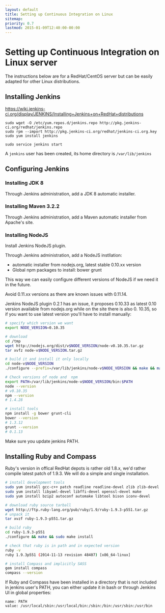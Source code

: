 ```yaml
---
layout: default
title: Setting up Continuous Integration on Linux
sitemap:
priority: 0.7
lastmod: 2015-01-09T12:40:00-00:00
---
```


# <i class="fa fa-check-square-o"></i> Setting up Continuous Integration on Linux server

The instructions below are for a RedHat/CentOS server but can be easily adapted for other Linux distributions.

## Installing Jenkins

https://wiki.jenkins-ci.org/display/JENKINS/Installing+Jenkins+on+RedHat+distributions

~~~~
sudo wget -O /etc/yum.repos.d/jenkins.repo http://pkg.jenkins-ci.org/redhat/jenkins.repo
sudo rpm --import http://pkg.jenkins-ci.org/redhat/jenkins-ci.org.key
sudo yum install jenkins

sudo service jenkins start
~~~~

A `jenkins` user has been created, its home directory is `/var/lib/jenkins`

## Configuring Jenkins

### Installing JDK 8

Through Jenkins administration, add a JDK 8 automatic installer.

### Installing Maven 3.2.2

Through Jenkins administration, add a Maven automatic installer from Apache's site.

### Installing NodeJS

Install Jenkins NodeJS plugin.

Through Jenkins administration, add a NodeJS instllation:
- automatic installer from nodejs.org, latest stable 0.10.xx version
- Global npm packages to install: bower grunt

This way we can easily configure different versions of NodeJS if we need it in the future.

Avoid 0.11.xx versions as there are known issues with 0.11.14.

Jenkins NodeJS plugin	0.2.1 has an issue, it proposes 0.10.33 as latest 0.10 version available from nodejs.org while on the site there is also 0.
10.35, so if you want to use latest version you'll have to install manually:

~~~ bash
# specify which version we want
export NODE_VERSION=0.10.35

# download
cd /tmp
wget http://nodejs.org/dist/v$NODE_VERSION/node-v0.10.35.tar.gz
tar xvfz node-v$NODE_VERSION.tar.gz

# build it and install it only locally
cd node-v$NODE_VERSION
./configure --prefix=/var/lib/jenkins/node-v$NODE_VERSION && make && make install

# Check versions of node and  npm
export PATH=/var/lib/jenkins/node-v$NODE_VERSION/bin:$PATH
node --version
# v0.10.35
npm --version
# 1.4.28

# install tools
npm install -g bower grunt-cli
bower --version
# 1.3.12
grunt --version
# 0.1.13
~~~

Make sure you update jenkins PATH.

## Installing Ruby and Compass

Ruby's version in offical RedHat depots is rather old 1.8.x, we'd rather compile latest patch of 1.9.3.
We will do a simple and single installation.

~~~ bash
# install development tools
sudo yum install gcc-c++ patch readline readline-devel zlib zlib-devel
sudo yum install libyaml-devel libffi-devel openssl-devel make
sudo yum install bzip2 autoconf automake libtool bison iconv-devel

# download ruby source tarball
wget http://ftp.ruby-lang.org/pub/ruby/1.9/ruby-1.9.3-p551.tar.gz
# unpack it
tar xvzf ruby-1.9.3-p551.tar.gz

# build ruby
cd ruby-1.9.3-p551
./configure && make && sudo make install

# check that ruby is in path and in expected version
ruby -v
ruby 1.9.3p551 (2014-11-13 revision 48407) [x86_64-linux]

# install Compass and implicitly SASS
gem install compass
compass --version
~~~

If Ruby and Compass have been installed in a directory that is not included in jenkins user's PATH, you can either update it in bash or through Jenkins UI in global properties:

~~~
name: PATH
value: /usr/local/sbin:/usr/local/bin:/sbin:/bin:/usr/sbin:/usr/bin
~~~
